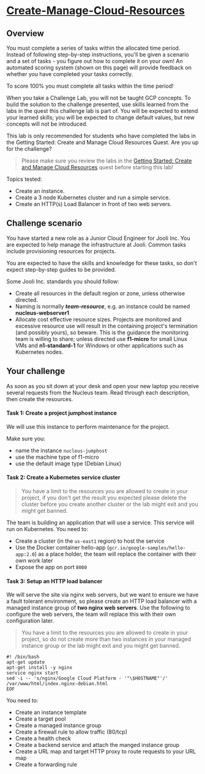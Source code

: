 # [Create-Manage-Cloud-Resources](https://google.qwiklabs.com/focuses/10258?parent=catalog)

## Overview
You must complete a series of tasks within the allocated time period. Instead of following step-by-step instructions, you'll be given a scenario and a set of tasks - you figure out how to complete it on your own! An automated scoring system (shown on this page) will provide feedback on whether you have completed your tasks correctly.

To score 100% you must complete all tasks within the time period!

When you take a Challenge Lab, you will not be taught GCP concepts. To build the solution to the challenge presented, use skills learned from the labs in the quest this challenge lab is part of. You will be expected to extend your learned skills; you will be expected to change default values, but new concepts will not be introduced.

This lab is only recommended for students who have completed the labs in the Getting Started: Create and Manage Cloud Resources Quest. Are you up for the challenge?

> Please make sure you review the labs in the [Getting Started: Create and Manage Cloud Resources](https://google.qwiklabs.com/quests/120) quest before starting this lab!

Topics tested:

- Create an instance.
- Create a 3 node Kubernetes cluster and run a simple service.
- Create an HTTP(s) Load Balancer in front of two web servers.

## Challenge scenario
You have started a new role as a Junior Cloud Engineer for Jooli Inc. You are expected to help manage the infrastructure at Jooli. Common tasks include provisioning resources for projects.

You are expected to have the skills and knowledge for these tasks, so don't expect step-by-step guides to be provided.

Some Jooli Inc. standards you should follow:

- Create all resources in the default region or zone, unless otherwise directed.
- Naming is normally ___team-resource___, e.g. an instance could be named __nucleus-webserver1__
- Allocate cost effective resource sizes. Projects are monitored and excessive resource use will result in the containing project's termination (and possibly yours), so beware. This is the guidance the monitoring team is willing to share; unless directed use __f1-micro__ for small Linux VMs and __n1-standard-1__ for Windows or other applications such as Kubernetes nodes.

## Your challenge
As soon as you sit down at your desk and open your new laptop you receive several requests from the Nucleus team. Read through each description, then create the resources.

#### Task 1: Create a project jumphost instance
We will use this instance to perform maintenance for the project.

Make sure you:

- name the instance `nucleus-jumphost`
- use the machine type of f1-micro
- use the default image type (Debian Linux)

#### Task 2: Create a Kubernetes service cluster

> You have a limit to the resources you are allowed to create in your project, if you don't get the result you expected please delete the cluster before you create another cluster or the lab might exit and you might get banned.

The team is building an application that will use a service. This service will run on Kubernetes. You need to:

- Create a cluster (in the `us-east1` region) to host the service
- Use the Docker container hello-app (`gcr.io/google-samples/hello-app:2.0`) as a place holder, the team will replace the container with their own work later
- Expose the app on port `8080`

#### Task 3: Setup an HTTP load balancer
We will serve the site via nginx web servers, but we want to ensure we have a fault tolerant environment, so please create an HTTP load balancer with a managed instance group of __two nginx web servers__. Use the following to configure the web servers, the team will replace this with their own configuration later.

> You have a limit to the resources you are allowed to create in your project, so do not create more than two instances in your managed instance group or the lab might exit and you might get banned. 

``` cat << EOF > startup.sh
#! /bin/bash
apt-get update
apt-get install -y nginx
service nginx start
sed -i -- 's/nginx/Google Cloud Platform - '"\$HOSTNAME"'/' /var/www/html/index.nginx-debian.html
EOF 
```

You need to:

- Create an instance template
- Create a target pool
- Create a managed instance group
- Create a firewall rule to allow traffic (80/tcp)
- Create a health check
- Create a backend service and attach the manged instance group
- Create a URL map and target HTTP proxy to route requests to your URL map
- Create a forwarding rule
